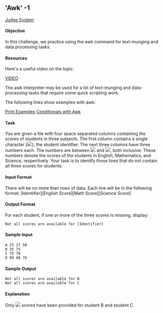 ## 'Awk' -1

[Judge System](https://www.hackerrank.com/challenges/awk-1/problem)

#### Objective 
In this challenge, we practice using the awk command for text-munging and data processing tasks.

#### Resources 
Here's a useful video on the topic:

[VIDEO](https://youtu.be/az6vd0tGhJI)

The awk interpreter may be used for a lot of text-munging and data-processing tasks that require some quick scripting work.

The following links show examples with awk:

[Print Examples](https://www.thegeekstuff.com/2010/01/awk-introduction-tutorial-7-awk-print-examples/)
[Conditionals with Awk](https://www.thegeekstuff.com/2010/02/awk-conditional-statements/)

#### Task 

You are given a file with four space separated columns containing the scores of students in three subjects. The first column contains a single character (<img src="https://latex.codecogs.com/svg.latex?\Large&space;A-Z">), the student identifier. The next three columns have three numbers each. The numbers are between <img src="https://latex.codecogs.com/svg.latex?\Large&space;0"> and <img src="https://latex.codecogs.com/svg.latex?\Large&space;100">, both inclusive. These numbers denote the scores of the students in English, Mathematics, and Science, respectively.
Your task is to identify those lines that do not contain all three scores for students.

#### Input Format

There will be no more than  rows of data. 
Each line will be in the following format: 
[Identifier][English Score][Math Score][Science Score]

#### Output Format

For each student, if one or more of the three scores is missing, display:

```
Not all scores are available for [Identifier]
```

#### Sample Input

```
A 25 27 50
B 35 75
C 75 78 
D 99 88 76
```

#### Sample Output

```
Not all scores are available for B
Not all scores are available for C
```

#### Explanation
Only <img src="https://latex.codecogs.com/svg.latex?\Large&space;2"> scores have been provided for student B and student C.
